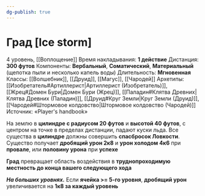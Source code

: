 ```yaml
---
dg-publish: true
---
```

# Град [Ice storm]
4 уровень, [[Воплощение]]
Время накладывания: **1 действие**
Дистанция: **300 футов**
Компоненты: **Вербальный**, **Соматический**, **Материальный** (щепотка пыли и несколько капель воды)
Длительность: **Мгновенная**
Классы: [[Волшебник]], [[Друид]], [[Магус]], [[Чародей]]
Архетипы: [[Изобретатель#Артиллерист|Артиллерист (Изобретатель)]], [[Жрец#Домен Бури|Домен Бури (Жрец)]], [[Паладин#Клятва Древних|Клятва Древних (Паладин)]], [[Друид#Круг Земли|Круг Земли (Друид)]], [[Чародей#Штормовое колдовство|Штормовое колдовство (Чародей)]]
Источник: «Player's handbook»

На землю в **цилиндре с радиусом 20 футов** и **высотой 40 футов**, с центром на точке в пределах дистанции, падают куски льда. Все существа в **цилиндре** должны совершить **спасбросок Ловкости**. Существо получает **дробящий урон 2к8** и **урон холодом 4к6** при **провале**, или **половину урона** при **успехе**

**Град** превращает область воздействия в **труднопроходимую местность до конца вашего следующего хода**

**_На больших уровнях._** Если **ячейка >= 5-го уровня**, **дробящий урон** увеличивается на **1к8 за каждый уровень**